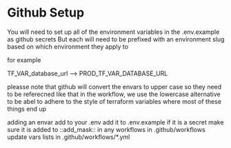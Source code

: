 # Github Setup

You will need to set up all of the environment variables in the .env.example as github secrets
But each will need to be prefixed with an environment slug based on which environment they apply to

for example

TF_VAR_database_url --> PROD_TF_VAR_DATABASE_URL

pleasse note that github will convert the envars to upper case so they need to be referecned
like that in the workflow, we use the lowercase alternative to be abel to adhere to the style of
terraform variables where most of these things end up

adding an envar
add to your .env
add it to .env.example
if it is a secret make sure it is added to ::add_mask:: in any workflows in .github/workflows
update vars lists in .github/workflows/*.yml

